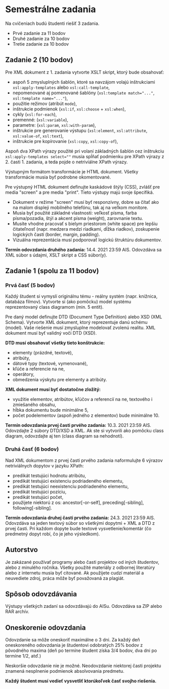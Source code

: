 # Semestrálne zadania
Na cvičeniach budú študenti riešiť 3 zadania.
* Prvé zadanie za 11 bodov
* Druhé zadanie za 10 bodov
* Tretie zadanie za 10 bodov

## Zadanie 2 (10 bodov)
Pre XML dokument z 1. zadania vytvorte XSLT skript, ktorý bude obsahovať:
* aspoň 5 zmysluplných šablón, ktoré sa navzájom volajú inštrukciami `xsl:apply-templates` alebo `xsl:call-template`,
* nepomenované aj pomenované šablóny (`xsl:template match="..."`, `xsl:template name="..."`),
* použitie režimov (atribút `mode`),
* inštrukcie podmienok (`xsl:if`, `xsl:choose` + `xsl:when`),
* cykly (`xsl:for-each`),
* premenné: (`xsl:variable`),
* parametre: (`xsl:param`, `xsl:with-param`),
* inštrukcie pre generovanie výstupu (`xsl:element`, `xsl:attribute`, `xsl:value-of`, `xsl:text`),
* inštrukcie pre kopírovanie (`xsl:copy`, `xsl:copy-of`),
	
Aspoň dva XPath výrazy použité pri volaní základných šablón cez inštrukciu `xsl:apply-templates select=""` musia spĺňať podmienku pre XPath výrazy z 2. časti 1. zadania, a teda pojde o netriviálne XPath výrazy.  

Výstupným formátom transformácie je HTML dokument. Všetky transformácie musia byť podrobne okomentované.

Pre výstupný HTML dokument definujte kaskádové štýly (CSS), zvlášť pre media "screen" a pre media "print". Tieto výstupy majú svoje špecifiká.
* Dokument v režime "screen" musí byť responzívny, dobre sa čítať ako na malom displeji mobilného telefónu, tak aj na veľkom monitore. 
* Musia byť použité základné vlastnosti: veľkosť písma, farba písma/pozadia, štýl a akcent písma (weight), zarovnanie textu. 
* Musíte vhodne pracovať s bielym priestorom (white space) pre lepšiu čitateľnosť (napr. medzera medzi riadkami, dĺžka riadkov), zoskupenie logických častí (border, margin, padding). 
* Vizuálna reprezentácia musí podporovať logickú štruktúru dokumentov.
	
**Termín odovzdania druhého zadania:** 14.4. 2021 23:59 AIS. 
Odovzdáva sa XML súbor s údajmi, XSLT skript a CSS súbor(y).


## Zadanie 1 (spolu za 11 bodov)
### Prvá časť (5 bodov)
Každý študent si vymyslí originálnu tému - reálny systém (napr. knižnica, databáza filmov).
Vytvorte si (ako pomôcku) model systému reprezentovaný class diagramom (min. 5 entít). 

Pre daný model definujte DTD (Document Type Definition) alebo XSD (XML Schema). Vytvorte XML dokument, ktorý reprezentuje danú schému (model). Vaše riešenie musí zmysluplne modelovať zvolenú realitu. XML dokument musí byť validný voči DTD (XSD).

**DTD musí obsahovať všetky tieto konštrukcie:**
* elementy (prázdné, textové),
* atribúty,
* dátové typy (textové, vymenované),
* kľúče a referencie na ne,
* operátory,
* obmedzenia výskytu pre elementy a atribúty.

**XML dokument musí byť dostatočne zložitý:**
* využitie elementov, atribútov, kľúčov a referencií na ne, textového i zmiešaného obsahu,
* hĺbka dokumentu bude minimálne 5,
* počet podelementov (aspoň jedného z elementov) bude minimálne 10.

**Termín odovzdania prvej časti prvého zadania:** 10.3. 2021 23:59 AIS. 
Odovzdajte 2 súbory DTD/XSD a XML. Ak ste si vytvorili ako pomôcku class diagram, odovzdajte aj ten (class diagram sa nehodnotí).

### Druhá časť (6 bodov)
Nad XML dokumentom z prvej časti prvého zadania naformulujte 6 výrazov netriviálnych dopytov v jazyku XPath:  

* predikát testujúci hodnotu atribútu,
* predikát testujúci existenciu podriadeného elementu,
* predikát testujúci neexistenciu podriadeného elementu,
* predikát testujúci pozíciu,
* predikát testujúci počet,
* použijete niektorú z os: ancestor[-or-self], preceding[-sibling], following[-sibling].

**Termín odovzdania druhej časti prvého zadania:** 24.3. 2021 23:59 AIS. 
Odovzdáva sa jeden textový súbor so všetkými dopytmi + XML a DTD z prvej časti.
Pri každom dopyte bude textové vysvetlenie/komentár (čo predmetný dopyt robí, čo je jeho výsledkom). 



## Autorstvo
Je zakázané používať programy alebo časti projektov od iných študentov, alebo z minulého ročníka.
Všetky použité materiály z odbornej literatúry alebo z internetu musia byť citované. Ak
použijete cudzí materiál a neuvediete zdroj, práca môže byť považovaná za plagiát.


## Spôsob odovzdávania
Výstupy všetkých zadaní sa odovzdávajú do AISu. 
Odovzdáva sa ZIP alebo RAR archív.


## Oneskorenie odovzdania
Odovzdanie sa môže oneskoriť maximálne o 3 dni. Za každý deň oneskoreného odovzdania je študentovi odobratých 25% bodov z pôvodného maxima (deň po termíne študent získa 3/4 bodov, dva dni po termíne 1/2, atď.) 

Neskoršie odovzdanie nie je možné. Neodovzdanie niektorej časti projektu znamená nesplnenie podmienok absolvovania predmetu.

**Každý študent musí vedieť vysvetliť ktorúkoľvek časť svojho riešenia.**
